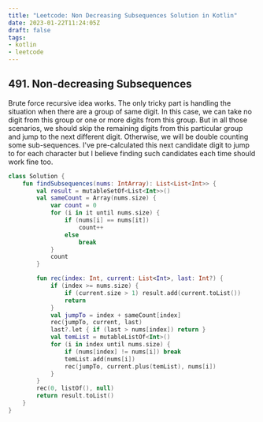 ```yaml
---
title: "Leetcode: Non Decreasing Subsequences Solution in Kotlin"
date: 2023-01-22T11:24:05Z
draft: false
tags:
- kotlin
- leetcode
---
```

## 491. Non-decreasing Subsequences
Brute force recursive idea works. The only tricky part is handling the situation when there are a group of same digit. In this case, we can take no digit from this group or one or more digits from this group. But in all those scenarios, we should skip the remaining digits from this particular group and jump to the next different digit. Otherwise, we will be double counting some sub-sequences. I've pre-calculated this next candidate digit to jump to for each character but I believe finding such candidates each time should work fine too.

```kotlin
class Solution {
    fun findSubsequences(nums: IntArray): List<List<Int>> {
        val result = mutableSetOf<List<Int>>()
        val sameCount = Array(nums.size) {
            var count = 0
            for (i in it until nums.size) {
                if (nums[i] == nums[it])
                    count++
                else
                    break
            }
            count
        }

        fun rec(index: Int, current: List<Int>, last: Int?) {
            if (index >= nums.size) {
                if (current.size > 1) result.add(current.toList())
                return
            }
            val jumpTo = index + sameCount[index]
            rec(jumpTo, current, last)
            last?.let { if (last > nums[index]) return }
            val temList = mutableListOf<Int>()
            for (i in index until nums.size) {
                if (nums[index] != nums[i]) break
                temList.add(nums[i])
                rec(jumpTo, current.plus(temList), nums[i])
            }
        }
        rec(0, listOf(), null)
        return result.toList()
    }
}
```
